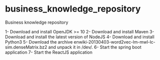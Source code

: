 # business_knowledge_repository
Business knowledge repository

1- Download and install OpenJDK >= 10
2- Download and install Maven
3- Download and install the latest version of NodeJS
4- Download and install Python3
5- Download the archive enwiki-20130403-word2vec-lm-mwl-lc-sim.denseMatrix.bz2 and unpack it in /dev/.
6- Start the spring boot application
7- Start the ReactJS application
